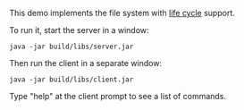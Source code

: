 This demo implements the file system with [life cycle][1] support.

To run it, start the server in a window:

```
java -jar build/libs/server.jar
```

Then run the client in a separate window:

```
java -jar build/libs/client.jar
```

Type "help" at the client prompt to see a list of commands.

[1]: https://doc.zeroc.com/ice/4.0/best-practices/object-life-cycle/object-life-cycle-for-the-file-system-application/implementing-object-life-cycle-in-java
